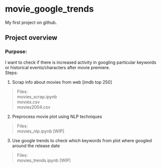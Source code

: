 # movie_google_trends
My first project on github.

## Project overview
### Purpose: 
I want to check if there is increased activity in googling particular keywords or historical events/characters after movie premiere.  
Steps:
1. Scrap info about movies from web [imdb top 250]
>Files:    
movies_scrap.ipynb  
movies.csv  
movies2004.csv

2. Preprocess movie plot using NLP techniques
>Files:  
movies_nlp.ipynb [WIP]

3. Use google trends to check which keywords from plot where googled around the release date
>Files:  
movies_trends.ipynb [WIP]
